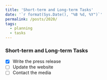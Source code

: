```yaml
---
title: 'Short-term and Long-term Tasks'
date: '`r format(Sys.Date(), "%B %d, %Y")`'
permalink: /posts/2020/
tags:
  - planning
  - tasks
---
```


### Short-term and Long-term Tasks

- [x] Write the press release
- [ ] Update the website
- [ ] Contact the media
